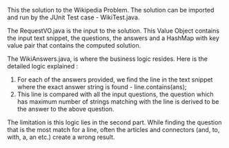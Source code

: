This the solution to the Wikipedia Problem.
The solution can be imported and run by the JUnit Test case - WikiTest.java.

The RequestVO.java is the input to the solution. This Value Object contains the input text snippet, the questions, the answers and a HashMap with key value pair that contains the computed solution.

The WikiAnswers.java, is where the business logic resides. Here is the detailed logic explained :
1. For each of the answers provided, we find the line in the text snippet where the exact answer string is found  - line.contains(ans); 
2. This line is compared with all the input questions, the question which has maximum number of strings matching with the line is derived to be the answer to the above question.

The limitation is this logic lies in the second part. While finding the question that is the most match for a line, often the articles and connectors (and, to, with, a, an etc.) create a wrong result.